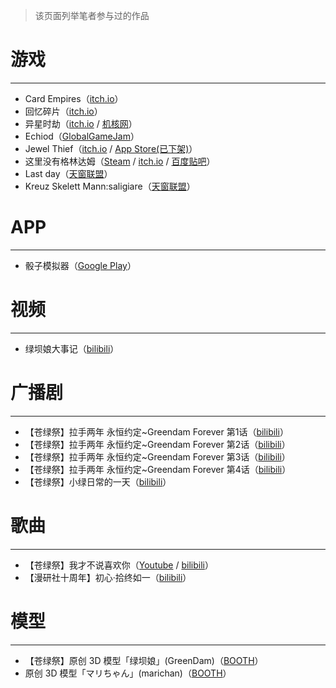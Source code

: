 > 该页面列举笔者参与过的作品

# 游戏

---

- Card Empires（[itch.io](https://sunnyrx.itch.io/card-empires)）
- 回忆碎片（[itch.io](https://sunnyrx.itch.io/fragments-of-memory)）
- 异星时劫（[itch.io](https://sunnyrx.itch.io/yixingshijie) / [机核网](https://www.gcores.com/games/67506)）
- Echiod（[GlobalGameJam](http://globalgamejam.org/2017/games/echoid)）
- Jewel Thief（[itch.io](https://sunnyrx.itch.io/jewel-thief) / [App Store(已下架)](https://itunes.apple.com/cn/app/jewel-thief-a-entertainment-jewel-catching-game/id1143529803)）
- 这里没有格林达姆（[Steam](https://store.steampowered.com/app/1109460/There_is_No_GreenDam/) / [itch.io](https://sunnyrx.itch.io/there-is-no-greendam) / [百度贴吧](http://tieba.baidu.com/p/3098681603)）
- Last day（[天窗联盟](https://doujin.bgm.tv/blog/42460)）
- Kreuz Skelett Mann:saligiare（[天窗联盟](https://doujin.bgm.tv/blog/34948)）

# APP

---

- 骰子模拟器（[Google Play](https://play.google.com/store/apps/details?id=ord.gd136.soft.diceSim)）

# 视频

---

- 绿坝娘大事记（[bilibili](https://www.bilibili.com/video/av100499/)）

# 广播剧

---

- 【苍绿祭】拉手两年 永恒约定~Greendam Forever 第1话（[bilibili](https://www.bilibili.com/video/av99537/)）
- 【苍绿祭】拉手两年 永恒约定~Greendam Forever 第2话（[bilibili](https://www.bilibili.com/video/av283431/)）
- 【苍绿祭】拉手两年 永恒约定~Greendam Forever 第3话（[bilibili](https://www.bilibili.com/video/av599462/)）
- 【苍绿祭】拉手两年 永恒约定~Greendam Forever 第4话（[bilibili](https://www.bilibili.com/video/av1197210/)）
- 【苍绿祭】小绿日常的一天（[bilibili](https://www.bilibili.com/video/av283442/)）

# 歌曲

---

- 【苍绿祭】我才不说喜欢你（[Youtube](https://www.youtube.com/watch?v=MhhkmeUa3oA) / [bilibili](https://www.bilibili.com/video/BV1ps411v7Cd)）
- 【漫研社十周年】初心·拾终如一（[bilibili](https://www.bilibili.com/video/BV1EJ41147wr)）

# 模型

---

- 【苍绿祭】原创 3D 模型「绿坝娘」(GreenDam)（[BOOTH](https://sunnyrx.booth.pm/items/2348604)）
- 原创 3D 模型「マリちゃん」(marichan)（[BOOTH](https://fairysteaparty.booth.pm/items/5585204)）
